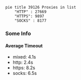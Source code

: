 
```mermaid
pie title 39126 Proxies in list
    "HTTP" : 27669
    "HTTPS": 9897
    "SOCKS" : 8177
```

### Some Info
#### Average Timeout

- mixed: 4.1s
- http: 2.4s
- https: 8.2s
- socks: 6.5s
